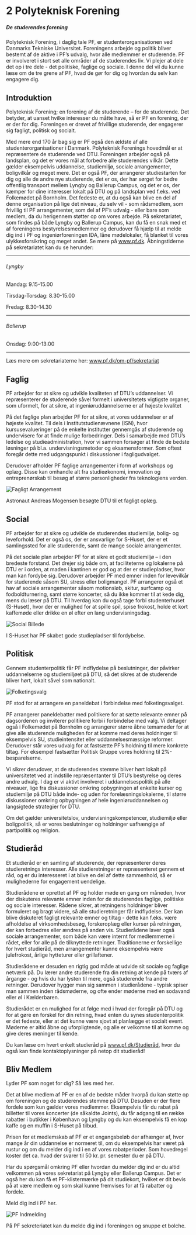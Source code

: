 # 2 Polyteknisk Forening

##### De studerendes forening

Polyteknisk Forening, i daglig tale PF, er studenterorganisationen ved Danmarks Tekniske Universitet. Foreningens arbejde og politik bliver bestemt af de aktive i PF’s udvalg, hvor alle medlemmer er studerende. PF er involveret i stort set alle områder af de studerendes liv. Vi plejer at dele det op i tre dele - det politiske, faglige og sociale. I denne del vil du kunne læse om de tre grene af PF, hvad de gør for dig og hvordan du selv kan engagere dig.
## Introduktion

Polyteknisk Forening; en forening af de studerende – for de studerende. Det betyder, at uanset hvilke interesser du måtte have, så er PF en forening, der er der for dig. Foreningen er drevet af frivillige studerende, der engagerer sig fagligt, politisk og socialt.

Med mere end 170 år bag sig er PF også den ældste af alle studenterorganisationer i Danmark. Polyteknisk Forenings hovedmål er at repræsentere de studerende ved DTU. Foreningen arbejder også på landsplan, og det er vores mål at forbedre alle studerendes vilkår. Dette gælder eksempelvis uddannelse, studiemiljø, sociale arrangementer, boligvilkår og meget mere. Det er også PF, der arrangerer studiestarten for dig og alle de andre nye studerende, det er os, der har sørget for bedre offentlig transport mellem Lyngby og Ballerup Campus, og det er os, der kæmper for dine interesser lokalt på DTU og på landsplan ved f.eks. ved Folkemødet på Bornholm. Det fedeste er, at du også kan  blive en del af denne organisation på lige det niveau, du selv vil - som rådsmedlem, som frivillig til PF arrangementer, som del af PF’s udvalg - eller bare som medlem, da du herigennem støtter op om vores arbejde. På sekretariatet, som findes på både Lyngby og Ballerup Campus, kan du få en snak med et af foreningens bestyrelsesmedlemmer og derudover få hjælp til at melde dig ind i PF og ingeniørforeningen IDA, låne mødelokaler, få blanket til vores ulykkesforsikring og meget andet. Se mere på www.pf.dk. Åbningstiderne på sekretariatet kan du se herunder:
___
###### Lyngby

Mandag:
9.15-15.00

Tirsdag-Torsdag:
8.30-15.00

Fredag:
8.30-14.30
___
###### Ballerup

Onsdag:
9:00-13:00
___

Læs mere om sekretariaterne her: www.pf.dk/om-pf/sekretariat

## Faglig

PF arbejder for at sikre og udvikle kvaliteten af DTU’s uddannelser. Vi repræsenterer de studerende såvel formelt i universitetets vigtigste organer, som uformelt, for at sikre, at ingeniøruddannelserne er af højeste kvalitet

På det faglige plan arbejder PF for at sikre, at vores uddannelser er af højeste kvalitet. Til dels i Institutstudienævnene (ISN), hvor kursusevalueringer på de enkelte institutter gennemgås af studerende og undervisere for at finde mulige forbedringer. Dels i samarbejde med DTU’s ledelse og studieadministration, hvor vi sammen forsøger at finde de bedste løsninger på bl.a. undervisningsmetoder og eksamensformer. Som oftest foregår dette med udgangspunkt i diskussioner i fagligudvalget.

Derudover afholder PF faglige arrangementer i form af workshops og oplæg. Disse kan omhandle alt fra studieøkonomi, innovation og entreprenørskab til besøg af større personligheder fra teknologiens verden.

<img class = fullWidth src="Media/Kap2_FagligtArrangementAndreasMogensen.jpg" alt="Fagligt Arrangement"/>

Astronaut Andreas Mogensen besøgte DTU til et fagligt oplæg.

## Social

PF arbejder for at sikre og udvikle de studerendes studiemiljø, bolig- og leveforhold. Det er også os, der er ansvarlige for S-Huset, der er et samlingssted for alle studerende, samt de mange sociale arrangementer.

På det sociale plan arbejder PF for at sikre et godt studiemiljø – i den bredeste forstand. Det drejer sig både om, at faciliteterne og lokalerne på DTU er i orden, at maden i kantinen er god og at der er studiepladser, hvor man kan fordybe sig. Derudover arbejder PF med emner inden for levevilkår for studerende såsom SU, stress eller boligmangel.
PF arrangerer også et hav af sociale arrangementer såsom motionsløb, skitur, surfcamp og fodboldturnering, samt større koncerter, så du ikke kommer til at kede dig, mens du læser på DTU. Til hverdag kan du også tage forbi studenterhuset (S-Huset), hvor der er mulighed for at spille spil, spise frokost, holde et kort kaffemøde eller drikke en øl efter en lang undervisningsdag.

<img class = fullWidth src="Media/Kap2_SocialBillede.jpg" alt="Social Billede"/>

I S-Huset har PF skabet gode studiepladser til fordybelse.

## Politisk

Gennem studenterpolitik får PF indflydelse på beslutninger, der påvirker uddannelserne og studiemiljøet på DTU, så det sikres at de studerende bliver hørt, lokalt såvel som nationalt.


<img class = fullWidth src="Media/Kap2_PolitikFolketingsvalg.jpg" alt="Folketingsvalg"/>

PF stod for at arrangere en paneldebat i forbindelse med folketingsvalget.

PF arrangerer paneldebatter med politikere for at sætte relevante emner på dagsordenen og inviterer politikere forbi i forbindelse med valg. Vi deltager også i Folkemødet på Bornholm og arrangerer større åbne temamøder for at give alle studerende muligheden for at komme med deres holdninger til eksempelvis SU, studieintensitet eller uddannelsesmæssige reformer. Derudover står vores udvalg for at fastsætte PF’s holdning til mere konkrete tiltag. For eksempel fastsætter Politisk Gruppe vores holdning til 2%-besparelserne.

Vi sikrer derudover, at de studerendes stemme bliver hørt lokalt på universitetet ved at indstille repræsentanter til DTU’s bestyrelse og deres andre udvalg. I dag er vi aktivt involveret i uddannelsespolitik på alle niveauer, lige fra diskussioner omkring opbygningen af enkelte kurser og studiemiljø på DTU både inde- og uden  for forelæsningslokalerne, til større diskussioner omkring opbygningen af hele ingeniøruddannelsen og langsigtede strategier for DTU.

Om det gælder universitetslov, undervisningskompetencer, studiemiljø eller boligpolitik, så er vores beslutninger og holdninger uafhængige af partipolitik og religion.

## Studieråd

Et studieråd er en samling af studerende, der repræsenterer deres studieretnings interesser. Alle studieretninger er repræsenteret gennem et råd, og er du interesseret i at blive en del af dette sammenhold, så er mulighederne for engagement uendelige.

Studierådene er oprettet af PF og holder møde en gang om måneden, hvor der diskuteres relevante emner inden for de studerendes faglige, politiske og sociale interesser. Rådene sikrer, at retningens holdninger bliver formuleret og bragt videre, så alle studieretninger får indflydelse. Der kan blive diskuteret fagligt relevante emner og tiltag - dette kan f.eks. være afholdelse af virksomhedsbesøg, forskeroplæg eller kurser på retningen, der kan forbedres eller ændres på anden vis. Studierådene laver også sociale arrangementer, som både kan være internt for medlemmerne i rådet, eller for alle på de tilknyttede retninger. Traditionerne er forskellige for hvert studieråd, men arrangementer kunne eksempelvis være julefrokost, årlige hytteturer eller grillaftener.

Studierådene er desuden en rigtig god måde at udvide sit sociale og faglige netværk på. Du lærer andre studerende fra din retning at kende på tværs af årgange - og hvis du har lysten til mere, også studerende fra andre retninger. Derudover hygger man sig sammen i studierådene - typisk spiser man sammen inden rådsmøderne, og ofte ender møderne med en sodavand eller øl i Kælderbaren.

Studierådet er en mulighed for at følge med i hvad der foregår på DTU og for at gøre en forskel for din retning, hvad enten du synes studenterpolitik er det fedeste, eller at det kunne være sjovt at planlægge et socialt event. Møderne er altid åbne og uforpligtende, og alle er velkomne til at komme og give deres meninger til kende.

Du kan læse om hvert enkelt studieråd på www.pf.dk/Studieråd, hvor du også kan finde kontaktoplysninger på netop dit studieråd!

## Bliv Medlem

Lyder PF som noget for dig? Så læs med her.

Det at blive medlem af PF er en af de bedste måder hvorpå du kan støtte op om foreningen og de studerendes stemme på DTU. Desuden er der flere fordele som kun gælder vores medlemmer. Eksempelvis får du rabat på billetter til vores koncerter (de såkaldte Joints), du får adgang til en række rabatter i butikker i København og Lyngby og du kan eksempelvis få en kop kaffe og en muffin i S-Huset på tilbud.

Prisen for et medlemskab af PF er et engangsbeløb der afhænger af, hvor mange år din uddannelse er normeret til, om du eksempelvis har været på rustur og om du melder dig ind i en af vores rabatperioder. Som hovedregel koster det ca. hvad der svarer til 50 kr. pr. semester du er på DTU.

Har du spørgsmål omkring PF eller hvordan du melder dig ind er du altid velkommen på vores sekretariat på Lyngby eller Ballerup Campus. Det er også her du kan få et PF-klistermærke på dit studiekort, hvilket er dit bevis på at være medlem og som skal kunne fremvises for at få rabatter og fordele.

Meld dig ind i PF her.

<img class = fullWidth src="Media/Kap2_MeldDigInd.jpg" alt="PF Indmelding"/>

På PF sekreteriatet kan du melde dig ind i foreningen og snuppe et bolche.
